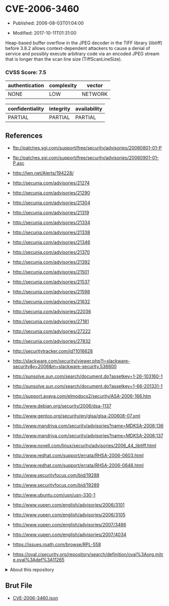 # CVE-2006-3460

- Published: 2006-08-03T01:04:00

- Modified: 2017-10-11T01:31:00

Heap-based buffer overflow in the JPEG decoder in the TIFF library (libtiff) before 3.8.2 allows context-dependent attackers to cause a denial of service and possibly execute arbitrary code via an encoded JPEG stream that is longer than the scan line size (TiffScanLineSize).

### CVSS Score: **7.5**

| authentication | complexity | vector |
| --- | --- | --- |
| NONE | LOW | NETWORK |

| confidentiality | integrity | availability |
| --- | --- | --- |
| PARTIAL | PARTIAL | PARTIAL |

## References

* ftp://patches.sgi.com/support/free/security/advisories/20060801-01-P

* ftp://patches.sgi.com/support/free/security/advisories/20060901-01-P.asc

* http://lwn.net/Alerts/194228/

* http://secunia.com/advisories/21274

* http://secunia.com/advisories/21290

* http://secunia.com/advisories/21304

* http://secunia.com/advisories/21319

* http://secunia.com/advisories/21334

* http://secunia.com/advisories/21338

* http://secunia.com/advisories/21346

* http://secunia.com/advisories/21370

* http://secunia.com/advisories/21392

* http://secunia.com/advisories/21501

* http://secunia.com/advisories/21537

* http://secunia.com/advisories/21598

* http://secunia.com/advisories/21632

* http://secunia.com/advisories/22036

* http://secunia.com/advisories/27181

* http://secunia.com/advisories/27222

* http://secunia.com/advisories/27832

* http://securitytracker.com/id?1016628

* http://slackware.com/security/viewer.php?l=slackware-security&y=2006&m=slackware-security.536600

* http://sunsolve.sun.com/search/document.do?assetkey=1-26-103160-1

* http://sunsolve.sun.com/search/document.do?assetkey=1-66-201331-1

* http://support.avaya.com/elmodocs2/security/ASA-2006-166.htm

* http://www.debian.org/security/2006/dsa-1137

* http://www.gentoo.org/security/en/glsa/glsa-200608-07.xml

* http://www.mandriva.com/security/advisories?name=MDKSA-2006:136

* http://www.mandriva.com/security/advisories?name=MDKSA-2006:137

* http://www.novell.com/linux/security/advisories/2006_44_libtiff.html

* http://www.redhat.com/support/errata/RHSA-2006-0603.html

* http://www.redhat.com/support/errata/RHSA-2006-0648.html

* http://www.securityfocus.com/bid/19288

* http://www.securityfocus.com/bid/19289

* http://www.ubuntu.com/usn/usn-330-1

* http://www.vupen.com/english/advisories/2006/3101

* http://www.vupen.com/english/advisories/2006/3105

* http://www.vupen.com/english/advisories/2007/3486

* http://www.vupen.com/english/advisories/2007/4034

* https://issues.rpath.com/browse/RPL-558

* https://oval.cisecurity.org/repository/search/definition/oval%3Aorg.mitre.oval%3Adef%3A11265

<details>
<summary>About this repository</summary> 

  This repository is part of the project [Live Hack CVE](https://github.com/Live-Hack-CVE). Main website can be found [www.live-hack.org](https://www.live-hack.org) 
  
  Made by [Sn0wAlice](https://github.com/Sn0wAlice) for the people that care about security and need to have a feed of the latest CVEs. Hope you enjoy it, don't forget to star the repo and follow me on [Twitter](https://twitter.com/Sn0wAlice) and [Github](https://github.com/Sn0wAlice). And that is my [personnal website](https://www.alice-snow.me/)

  - [Home Page](https://github.com/Live-Hack-CVE)
  - [Framework](https://github.com/Live-Hack-CVE/cve-framework)
  - [CVE database](https://github.com/Live-Hack-CVE/full_database)
  - [Changelog](https://github.com/Live-Hack-CVE/Changelog)
</details>

## Brut File

* [CVE-2006-3460.json](https://raw.githubusercontent.com/Live-Hack-CVE/full_database/main/cves/2006/CVE-2006-3460.json)

